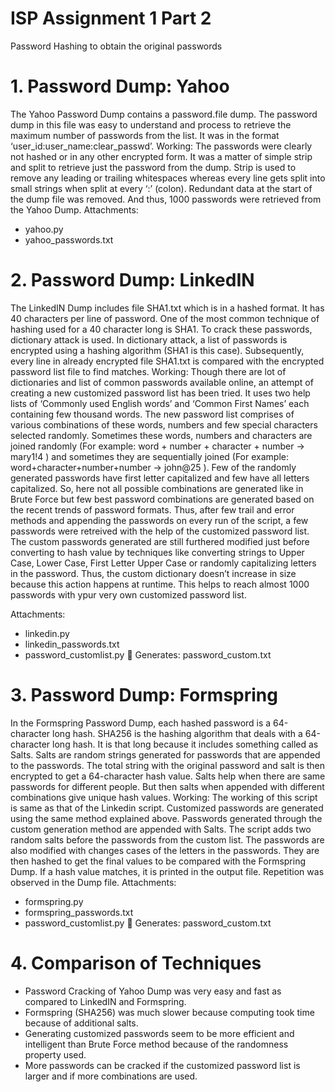 # ISP Assignment 1 Part 2
Password Hashing to obtain the original passwords

# 1.	Password Dump: Yahoo
The Yahoo Password Dump contains a password.file dump. The password dump in this file was easy to understand and process to retrieve the maximum number of passwords from the list. It was in the format ‘user_id:user_name:clear_passwd’. 
Working:
The passwords were clearly not hashed or in any other encrypted form. It was a matter of simple strip and split to retrieve just the password from the dump. Strip is used to remove any leading or trailing whitespaces whereas every line gets split into small strings when split at every ‘:’ (colon). Redundant data at the start of the dump file was removed. And thus, 1000 passwords were retrieved from the Yahoo Dump.
 Attachments: 
-	yahoo.py
-	yahoo_passwords.txt

# 2.	Password Dump: LinkedIN
The LinkedIN Dump includes file SHA1.txt which is in a hashed format. It has 40 characters per line of password. One of the most common technique of hashing used for a 40 character long is SHA1. To crack these passwords, dictionary attack is used. In dictionary attack, a list of passwords is encrypted using a hashing algorithm (SHA1 is this case). Subsequently, every line in already encrypted file SHA1.txt is compared with the encrypted password list file to find matches. 
Working:
Though there are lot of dictionaries and list of common passwords available online, an attempt of creating a new customized password list has been tried. It uses two help lists of ‘Commonly used English words’ and ‘Common First Names’ each containing few thousand words. The new password list comprises of various combinations of these words, numbers and few special characters selected randomly. Sometimes these words, numbers and characters are joined randomly (For example: word + number + character + number -> mary1!4 ) and sometimes they are sequentially joined (For example: word+character+number+number -> john@25 ). Few of the randomly generated passwords have first letter capitalized and few have all letters capitalized. 
So, here not all possible combinations are generated like in Brute Force but few best password combinations are generated based on the recent trends of password formats. Thus, after few trail and error methods and appending the passwords on every run of the script, a few passwords were retreived with the help of the customized password list.  
The custom passwords generated are still furthered modified just before converting to hash value by techniques like converting strings to Upper Case, Lower Case, First Letter Upper Case or randomly capitalizing letters in the password. Thus, the custom dictionary doesn’t increase in size because this action happens at runtime. 
This helps to reach almost 1000 passwords with ypur very own customized password list.

Attachments: 
-	linkedin.py
-	linkedin_passwords.txt
-	password_customlist.py
	 	Generates: password_custom.txt

# 3.	Password Dump: Formspring
In the Formspring Password Dump, each hashed password is a 64-character long hash. SHA256 is the hashing algorithm that deals with a 64-character long hash. It is that long because it includes something called as Salts. Salts are random strings generated for passwords that are appended to the passwords. The total string with the original password and salt is then encrypted to get a 64-character hash value. Salts help when there are same passwords for different people. But then salts when appended with different combinations give unique hash values.
Working:
The working of this script is same as that of the Linkedin script. Customized passwords are generated using the same method explained above.
Passwords generated through the custom generation method are appended with Salts. The script adds two random salts before the passwords from the custom list. The passwords are also modified with changes cases of the letters in the passwords. They are then hashed to get the final values to be compared with the Formspring Dump. 
If a hash value matches, it is printed in the output file. Repetition was observed in the Dump file.
Attachments: 
-	formspring.py
-	formspring_passwords.txt
-	password_customlist.py
		Generates: password_custom.txt

# 4.	Comparison of Techniques
-	Password Cracking of Yahoo Dump was very easy and fast as compared to LinkedIN and Formspring.
-	Formspring (SHA256) was much slower because computing took time because of additional salts.
-	Generating customized passwords seem to be more efficient and intelligent than Brute Force method because of the randomness property used.
-	More passwords can be cracked if the customized password list is larger and if more combinations are used.
